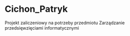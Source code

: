 # Cichon_Patryk
Projekt zaliczeniowy na potrzeby przedmiotu Zarządzanie przedsięwzięciami informatycznymi

